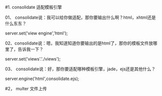 #1. consolidate   适配模板引擎

01、 consolidate说：我可以给你做适配，那你要输出什么啊？html，xhtml还是什么东东？
	
server.set('view engine','html');

02、consolidate说：嗯，我知道知道你要输出的是html了，那你的模板文件放哪里了，告诉我一下？
	
server.set('views'.'./views');

03、 consolidate说：好，那你要适配哪种模板引擎，jade，ejs还是其他什么？
	
server.engine('html',consolidate.ejs);

#2， multer 文件上传
